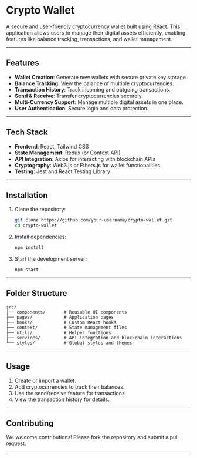 
# Crypto Wallet

A secure and user-friendly cryptocurrency wallet built using React. This application allows users to manage their digital assets efficiently, enabling features like balance tracking, transactions, and wallet management.

---

## Features

- **Wallet Creation**: Generate new wallets with secure private key storage.
- **Balance Tracking**: View the balance of multiple cryptocurrencies.
- **Transaction History**: Track incoming and outgoing transactions.
- **Send & Receive**: Transfer cryptocurrencies securely.
- **Multi-Currency Support**: Manage multiple digital assets in one place.
- **User Authentication**: Secure login and data protection.

---

## Tech Stack

- **Frontend**: React, Tailwind CSS
- **State Management**: Redux (or Context API)
- **API Integration**: Axios for interacting with blockchain APIs
- **Cryptography**: Web3.js or Ethers.js for wallet functionalities
- **Testing**: Jest and React Testing Library

---

## Installation

1. Clone the repository:

   ```bash
   git clone https://github.com/your-username/crypto-wallet.git
   cd crypto-wallet
   ```

2. Install dependencies:

   ```bash
   npm install
   ```

3. Start the development server:

   ```bash
   npm start
   ```

---

## Folder Structure

```
src/
├── components/       # Reusable UI components
├── pages/            # Application pages
├── hooks/            # Custom React hooks
├── context/          # State management files
├── utils/            # Helper functions
├── services/         # API integration and blockchain interactions
└── styles/           # Global styles and themes
```

---

## Usage

1. Create or import a wallet.
2. Add cryptocurrencies to track their balances.
3. Use the send/receive feature for transactions.
4. View the transaction history for details.

---

## Contributing

We welcome contributions! Please fork the repository and submit a pull request.

---

